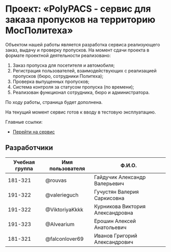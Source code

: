 # Проект: «PolyPACS - cервис для заказа пропусков на территорию МосПолитеха»


Объектом нашей работы является разработка сервиса реализующего заказ, выдачу и проверку пропусков. На момент сдачи проекта в формате проектной деятельности реализовано:
1. Заказ пропуска для посетителя и автомобиля;
2. Регистрация пользователей, взаимодействующих с реализацией пропусков (бюро, сотрудники Политеха);
3. Проверка выпущенных пропусков;
4. Система контроля за статусом пропуска (по времени);
5. Реализован функционал сотрудника, бюро и администратора.

По ходу работы, страница будет дополнена.

На текущий момент сервис готов к вводу в тестовую эксплуатацию.

Главные ссылки:
- [Перейти на сервис](http://polypacs.std-1026.ist.mospolytech.ru/ "Перейти на сервис")


## Разработчики

| Учебная группа| Имя пользователя |  Ф.И.О. |
|------------------ |------------------|-------------------|
|   181-321           | @rouvas                | Гайдучик Александр Валерьевич |
|    191-322          |  @valerieguch       | Гучустян Валерия Саркисовна |
|    191-322          |  @ViktoriyaKkkk                 | Курникова Виктория Александровна |
|    191-323          |  @Alvearium         | Ерошин Алексей Анатольевич |
|    181-321          | @falconlover69    | Иванов Григорий Александрович |



